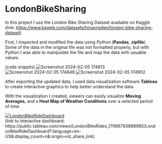 # LondonBikeSharing

In this project I use the London Bike Sharing Dataset available on Kaggle (link: https://www.kaggle.com/datasets/hmavrodiev/london-bike-sharing-dataset)

First, I inspected and modified the data using *Python* (**Pandas**, **zipfile**). Some of the data in the original file was not formatted properly, 
but with Python I was able to manipulate the file and map the data with usuable values. 

 (code snippits)
![Screenshot 2024-02-05 174813](https://github.com/erickburci/LondonBikeSharing/assets/159087967/63a9f7ee-a440-4d8b-a4c3-5e7964a00dbc)
![Screenshot 2024-02-05 174848](https://github.com/erickburci/LondonBikeSharing/assets/159087967/55fbfba6-faa0-405d-9398-86c37eee156a)
![Screenshot 2024-02-05 174902](https://github.com/erickburci/LondonBikeSharing/assets/159087967/ad30e6aa-5049-4447-bc17-d29fc826c6c0)


After exporting the updated data, I used data visualization software **Tableau**
to create interactive graphics to help better understand the data.

With the visualization I created, viewers can easily visualize **Moving Averages**, and a **Heat Map of Weather Conditions** over a selected period of time.

<div class='tableauPlaceholder' id='viz1707181659048' style='position: relative'><noscript><a href='#'><img alt='LondonBikeRideDashboard ' src='https:&#47;&#47;public.tableau.com&#47;static&#47;images&#47;Lo&#47;LondonBikeRides_17066793868980&#47;LondonBikeRideDashboard&#47;1_rss.png' style='border: none' /></a></noscript><object class='tableauViz'  style='display:none;'><param name='host_url' value='https%3A%2F%2Fpublic.tableau.com%2F' /> <param name='embed_code_version' value='3' /> <param name='site_root' value='' /><param name='name' value='LondonBikeRides_17066793868980&#47;LondonBikeRideDashboard' /><param name='tabs' value='no' /><param name='toolbar' value='yes' /><param name='static_image' value='https:&#47;&#47;public.tableau.com&#47;static&#47;images&#47;Lo&#47;LondonBikeRides_17066793868980&#47;LondonBikeRideDashboard&#47;1.png' /> <param name='animate_transition' value='yes' /><param name='display_static_image' value='yes' /><param name='display_spinner' value='yes' /><param name='display_overlay' value='yes' /><param name='display_count' value='yes' /><param name='language' value='en-US' /></object></div>
(link to interactive dashboard: https://public.tableau.com/views/LondonBikeRides_17066793868980/LondonBikeRideDashboard?:language=en-US&:display_count=n&:origin=viz_share_link)
